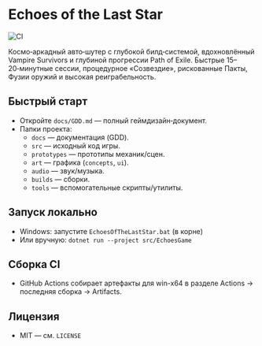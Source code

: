 # Echoes of the Last Star

![CI](https://github.com/Blckburn/EchoesOfTheLastStar/actions/workflows/dotnet.yml/badge.svg)

Космо‑аркадный авто‑шутер с глубокой билд‑системой, вдохновлённый Vampire Survivors и глубиной прогрессии Path of Exile. Быстрые 15–20‑минутные сессии, процедурное «Созвездие», рискованные Пакты, Фузии оружий и высокая реиграбельность.

## Быстрый старт
- Откройте `docs/GDD.md` — полный геймдизайн‑документ.
- Папки проекта:
  - `docs` — документация (GDD).
  - `src` — исходный код игры.
  - `prototypes` — прототипы механик/сцен.
  - `art` — графика (`concepts`, `ui`).
  - `audio` — звук/музыка.
  - `builds` — сборки.
  - `tools` — вспомогательные скрипты/утилиты.

## Запуск локально
- Windows: запустите `EchoesOfTheLastStar.bat` (в корне)
- Или вручную: `dotnet run --project src/EchoesGame`

## Сборка CI
- GitHub Actions собирает артефакты для win-x64 в разделе Actions → последняя сборка → Artifacts.

## Лицензия
- MIT — см. `LICENSE`


